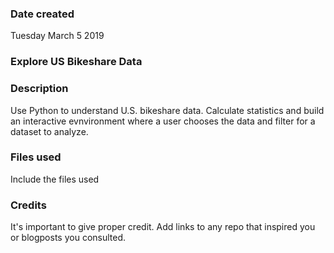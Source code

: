 ### Date created
Tuesday March 5 2019

### Explore US Bikeshare Data

### Description
 Use Python to understand U.S. bikeshare data. Calculate statistics and build an interactive evnvironment where a user chooses the data and filter for a dataset to analyze.
### Files used
Include the files used

### Credits
It's important to give proper credit. Add links to any repo that inspired you or blogposts you consulted.
